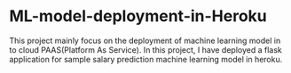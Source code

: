 # ML-model-deployment-in-Heroku
This project mainly focus on the deployment of machine learning model in to cloud PAAS(Platform As Service). In this project, I have deployed a flask application for sample salary prediction machine learning model in heroku.
